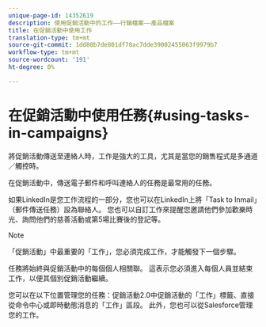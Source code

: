 ```yaml
---
unique-page-id: 14352619
description: 使用促銷活動中的工作——行銷檔案——產品檔案
title: 在促銷活動中使用工作
translation-type: tm+mt
source-git-commit: 1dd80b7de801df78ac7dde39002455063f9979b7
workflow-type: tm+mt
source-wordcount: '191'
ht-degree: 0%

---
```



# 在促銷活動中使用任務{#using-tasks-in-campaigns}

將促銷活動傳送至連絡人時，工作是強大的工具，尤其是當您的銷售程式是多通道／觸控時。

在促銷活動中，傳送電子郵件和呼叫連絡人的任務是最常用的任務。

如果LinkedIn是您工作流程的一部分，您也可以在LinkedIn上將「Task to Inmail」（郵件傳送任務）設為聯絡人。 您也可以自訂工作來提醒您邀請他們參加歡樂時光、詢問他們的慈善活動或第5場比賽後的登記等。

>[!NOTE]
>
>「促銷活動」中最重要的「工作」，您必須完成工作，才能觸發下一個步驟。

任務將始終與促銷活動中的每個個人相關聯。 這表示您必須進入每個人員並結束工作，以便其個別促銷活動繼續。

您可以在以下位置管理您的任務：促銷活動2.0中促銷活動的「工作」標籤、直接從命令中心或即時動態消息的「工作」區段。 此外，您也可以從Salesforce管理您的工作。
